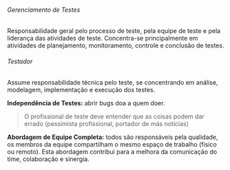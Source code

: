 
###### Gerenciamento de Testes

Responsabilidade geral pelo processo de teste, pela equipe de teste e pela liderança das atividades de teste. Concentra-se principalmente em atividades de planejamento, monitoramento, controle e conclusão de testes.

###### Testador 

Assume responsabilidade técnica pelo teste, se concentrando em análise, modelagem, implementação e execução dos testes.

**Independência de Testes:** abrir bugs doa a quem doer.

> O profissional de teste deve entender que as coisas podem dar errado (pessimista profissional, portador de más notícias)

**Abordagem de Equipe Completa:** todos são responsáveis pela qualidade, os membros da equipe compartilham o mesmo espaço de trabalho (físico ou remoto). Esta abordagem contribui para a melhora da comunicação do time, colaboração e sinergia.